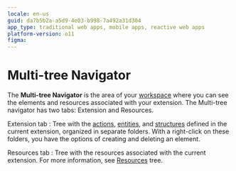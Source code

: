```yaml
---
locale: en-us
guid: da7b5b2a-a5d9-4e03-b998-7a492a31d304
app_type: traditional web apps, mobile apps, reactive web apps
platform-version: o11
figma:
---
```


# Multi-tree Navigator

The **Multi-tree Navigator** is the area of your [workspace](<workspace.md>) where you can see the elements and resources associated with your extension. The Multi-tree navigator has two tabs: Extension and Resources.

Extension tab
:   Tree with the [actions](<../../extensibility-and-integration/integration-studio/managing-extensions/action-define.md>), [entities](<../../extensibility-and-integration/integration-studio/managing-extensions/entity-define.md>), and [structures](<../../extensibility-and-integration/integration-studio/managing-extensions/structure-define.md>) defined in the current extension, organized in separate folders. With a right-click on these folders, you have the options of creating and deleting an element.

Resources tab
:   Tree with the resources associated with the current extension. For more information, see [Resources](<resources-tree.md>) tree.
